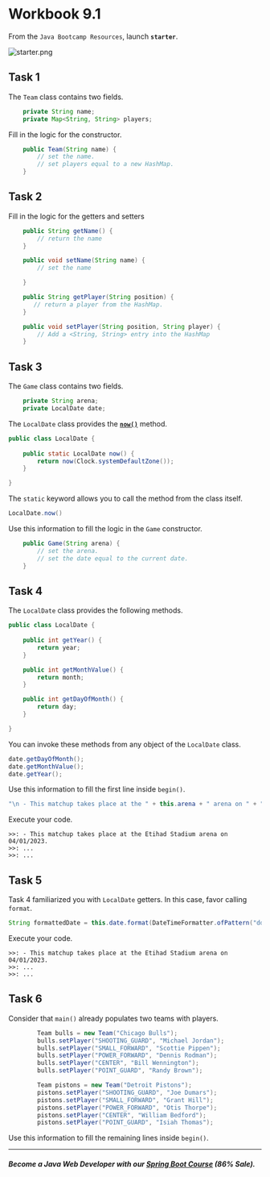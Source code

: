 # Workbook 9.1

From the `Java Bootcamp Resources`, launch **`starter`**.

![starter.png](https://firebasestorage.googleapis.com/v0/b/learnthepart-75aed.appspot.com/o/images%2F87bced44-2cd9-4db0-9a76-22125c478254?alt=media&token=7dc717de-b9d3-40c6-9ec2-32908aa28976)

## Task 1

The `Team` class contains two fields.

```java
    private String name;
    private Map<String, String> players;
```
Fill in the logic for the constructor.
```java
    public Team(String name) {
        // set the name.
        // set players equal to a new HashMap.
    }
```
## Task 2

Fill in the logic for the getters and setters

```java
    public String getName() {
        // return the name
    }

    public void setName(String name) {
        // set the name

    }

    public String getPlayer(String position) {
       // return a player from the HashMap.
    }

    public void setPlayer(String position, String player) {
        // Add a <String, String> entry into the HashMap
    }

```

## Task 3

The `Game` class contains two fields. 

```java
    private String arena;
    private LocalDate date;
```
The `LocalDate` class provides the **[`now()`](https://docs.oracle.com/en/java/javase/17/docs/api/java.base/java/time/LocalDate.html#now())** method.

```java
public class LocalDate {
    
    public static LocalDate now() {
        return now(Clock.systemDefaultZone());
    }

}
```
The `static` keyword allows you to call the method from the class itself.

```java
LocalDate.now()
```

Use this information to fill the logic in the `Game` constructor. 

```java
    public Game(String arena) {
        // set the arena.
        // set the date equal to the current date.
    }
```

## Task 4

The `LocalDate` class provides the following methods.

```java
public class LocalDate {
    
    public int getYear() {
        return year;
    }

    public int getMonthValue() {
        return month;
    }

    public int getDayOfMonth() {
        return day;
    }

}
```
You can invoke these methods from any object of the `LocalDate` class.

```java
date.getDayOfMonth();
date.getMonthValue();
date.getYear();
```

Use this information to fill the first line inside `begin()`.
```java
"\n - This matchup takes place at the " + this.arena + " arena on " + "<day/month/year>" + ".";
```
Execute your code.
```
>>: - This matchup takes place at the Etihad Stadium arena on 04/01/2023.
>>: ...
>>: ...

```

## Task 5

Task 4 familiarized you with `LocalDate` getters. In this case, favor calling `format`.

```java
String formattedDate = this.date.format(DateTimeFormatter.ofPattern("dd/MM/yyyy"));
```
Execute your code.
```
>>: - This matchup takes place at the Etihad Stadium arena on 04/01/2023.
>>: ...
>>: ...

```


## Task 6

Consider that `main()` already populates two teams with players. 
```java
        Team bulls = new Team("Chicago Bulls");
        bulls.setPlayer("SHOOTING_GUARD", "Michael Jordan");
        bulls.setPlayer("SMALL_FORWARD", "Scottie Pippen");
        bulls.setPlayer("POWER_FORWARD", "Dennis Rodman");
        bulls.setPlayer("CENTER", "Bill Wennington");
        bulls.setPlayer("POINT_GUARD", "Randy Brown");

        Team pistons = new Team("Detroit Pistons");
        pistons.setPlayer("SHOOTING_GUARD", "Joe Dumars");
        pistons.setPlayer("SMALL_FORWARD", "Grant Hill");
        pistons.setPlayer("POWER_FORWARD", "Otis Thorpe");
        pistons.setPlayer("CENTER", "William Bedford");
        pistons.setPlayer("POINT_GUARD", "Isiah Thomas");
```

Use this information to fill the remaining lines inside `begin()`.

----------
##### Become a Java Web Developer with our [Spring Boot Course](https://udemy-redirect-app.herokuapp.com/spring) (86% Sale).
